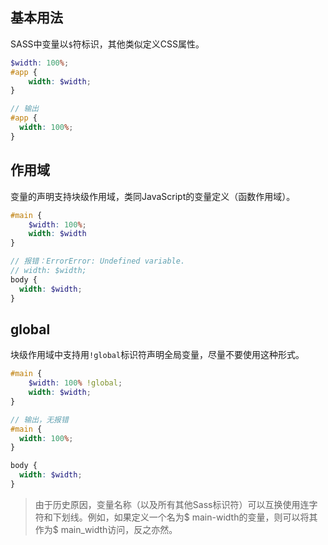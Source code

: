 ## 基本用法

SASS中变量以`$`符标识，其他类似定义CSS属性。

```scss
$width: 100%;
#app {
    width: $width;
}

// 输出
#app {
  width: 100%;
}
```
## 作用域

变量的声明支持块级作用域，类同JavaScript的变量定义（函数作用域）。

```scss
#main {
    $width: 100%;
    width: $width
}

// 报错：ErrorError: Undefined variable.
// width: $width;
body {
  width: $width;
}
```

## global

块级作用域中支持用`!global`标识符声明全局变量，尽量不要使用这种形式。

```scss
#main {
    $width: 100% !global;
    width: $width;
}

// 输出，无报错
#main {
  width: 100%;
}

body {
  width: $width;
}
```

> 由于历史原因，变量名称（以及所有其他Sass标识符）可以互换使用连字符和下划线。例如，如果定义一个名为$ main-width的变量，则可以将其作为$ main_width访问，反之亦然。

